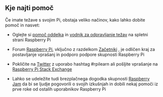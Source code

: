 ## Kje najti pomoč

Če imate težave s svojim Pi, obstaja veliko načinov, kako lahko dobite pomoč in nasvet:

+ Oglejte si [pomoč oddelka](https://www.raspberrypi.org/help/) in [vodnik za odpravljanje težav](https://www.raspberrypi.org/learning/troubleshooting-guide/) na spletni strani Raspberry Pi

+ Forum [Raspberry Pi](https://www.raspberrypi.org/forums), vključno z razdelkom [Začetniki](https://www.raspberrypi.org/forums/viewforum.php?f=91) , je odličen kraj za postavljanje vprašanj in podporo podpore skupnosti Raspberry Pi

+ Pokličite na [Twitter](https://twitter.com) z uporabo hashtag #rpilearn ali pošljite vprašanje na [Raspberry Pi Stack Exchange](https://raspberrypi.stackexchange.com/)

+ Lahko se udeležite tudi brezplačnega dogodka skupnosti [Raspberry Jam](https://rpf.io/jam) da bi se ljudje pogovorili o svojih izkušnjah in dobili nekaj pomoči iz prve roke od ostalih uporabnikov Raspberry Pi